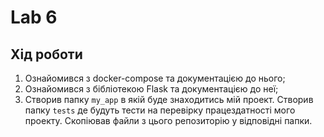 # Lab 6
## Хід роботи
1. Ознайомився з docker-compose та документацією до нього;
2. Ознайомився з бібліотекою Flask та документацією до неї;
3. Створив папку ```my_app``` в якій буде знаходитись мій проект. Створив папку ```tests``` де будуть тести на перевірку працездатності мого проекту. Скопіював файли з цього репозиторію у відповідні папки. 

